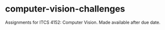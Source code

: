 # computer-vision-challenges
Assignments for ITCS 4152: Computer Vision. Made available after due date.
